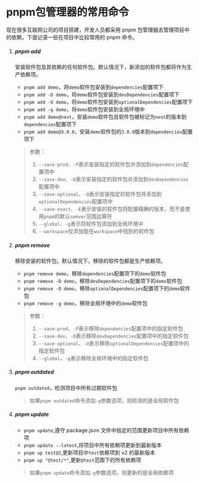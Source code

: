 # pnpm包管理器的常用命令

现在很多互联网公司的项目搭建，开发人员都采用 pnpm 包管理器去管理项目中的依赖，下面记录一些在项目中比较常用的 pnpm 命令。

1. ##### pnpm add

   安装软件包及其依赖的任何软件包。默认情况下，新添加的软件包都将作为生产依赖项。

   - `pnpm add demo`，将`demo`软件包安装到`dependencies`配置项下
   - `pnpm add -D demo`，将`demo`软件包安装到`devDependencies`配置项下
   - `pnpm add -O demo`，将`demo`软件包安装到`optionalDependencies`配置项下
   - `pnpm add -g demo`，将`demo`软件包安装到全局环境中
   - `pnpm add demo@next`，安装`demo`软件包且软件包被标记为`next`的版本到`dependencies`配置项下
   - `pnpm add demo@3.0.0`，安装`demo`软件包的`3.0.0`版本到`dependencies`配置项下

   > 参数：
   >
   > 1. `--save-prod`、`-P`表示安装指定的软件包并添加到`dependencies`配置项中
   > 2. `--save-dev`、`-D`表示安装指定的软件包并添加到`devDependencies`配置项中
   > 3. `--save-optional`、`-O`表示安装指定的软件包并添加到`optionalDependencies`配置项中
   > 4. `--save-exact`、`-E`表示安装的软件包将配置精确的版本，而不是使用`pnpm`的默认`semver`范围运算符
   > 5. `--global`、`-g`表示将软件包添加到全局环境中
   > 6. `--workspace`仅添加能在`workspace`中找到的软件包

2. ##### pnpm remove

   移除安装的软件包。默认情况下，移除的软件包都是生产依赖项。

   - `pnpm remove demo`，移除`dependencies`配置项下的`demo`软件包
   - `pnpm remove -D demo`，移除`devDependencies`配置项下的`demo`软件包
   - `pnpm remove -O demo`，移除`optionalDependencies`配置项下的`demo`软件包
   - `pnpm remove -g demo`，移除全局环境中的`demo`软件包

   > 参数：
   >
   > 1. `--save-prod`、`-P`表示移除`dependencies`配置项中的指定软件包
   > 2. `--save-dev`、`-D`表示移除`devDependencies`配置项中的指定软件包
   > 3. `--save-optional`、`-O`表示移除`optionalDependencies`配置项中的指定软件包
   > 4. `--global`、`-g`表示移除全局环境中的指定软件包

3. ##### pnpm outdated

   `pnpm outdated`，检测项目中所有过期软件包

   > 如果`pnpm outdated`命令添加`-g`参数选项，则检测的是全局软件包

4. ##### pnpm update

   - `pnpm update`,遵守 package.json 文件中指定的范围更新项目中所有依赖项
   - `pnpm update --latest`,将项目中所有依赖项更新到最新版本
   - `pnpm up test@2`,更新项目中`test`依赖项到 v2 的最新版本
   - `pnpm up "@test/*"`,更新`@test`范围下的所有依赖项

   > 如果`pnpm update`命令添加`-g`参数选项，则更新的是全局依赖项